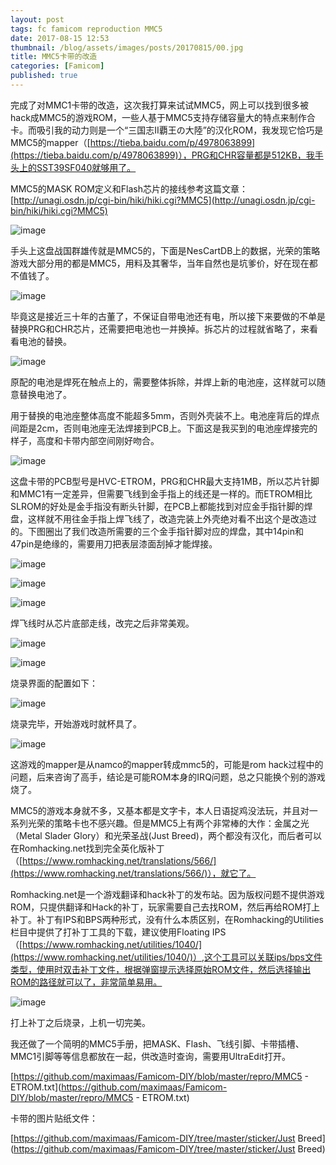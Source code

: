 ```yaml
---
layout: post
tags: fc famicom reproduction MMC5
date: 2017-08-15 12:53
thumbnail: /blog/assets/images/posts/20170815/00.jpg
title: MMC5卡带的改造
categories: [Famicom]
published: true
---
```


完成了对MMC1卡带的改造，这次我打算来试试MMC5，网上可以找到很多被hack成MMC5的游戏ROM，一些人基于MMC5支持存储容量大的特点来制作合卡。而吸引我的动力则是一个“三国志II覇王の大陸”的汉化ROM，我发现它恰巧是MMC5的mapper（[https://tieba.baidu.com/p/4978063899](https://tieba.baidu.com/p/4978063899)），PRG和CHR容量都是512KB，我手头上的SST39SF040就够用了。

<!--more-->

MMC5的MASK ROM定义和Flash芯片的接线参考这篇文章：[http://unagi.osdn.jp/cgi-bin/hiki/hiki.cgi?MMC5](http://unagi.osdn.jp/cgi-bin/hiki/hiki.cgi?MMC5)

![image](/blog/assets/images/posts/20170815/01.jpg)

手头上这盘战国群雄传就是MMC5的，下面是NesCartDB上的数据，光荣的策略游戏大部分用的都是MMC5，用料及其奢华，当年自然也是坑爹价，好在现在都不值钱了。

![image](/blog/assets/images/posts/20170815/02.jpg)

毕竟这是接近三十年的古董了，不保证自带电池还有电，所以接下来要做的不单是替换PRG和CHR芯片，还需要把电池也一并换掉。拆芯片的过程就省略了，来看看电池的替换。

![image](/blog/assets/images/posts/20170815/03.jpg)

原配的电池是焊死在触点上的，需要整体拆除，并焊上新的电池座，这样就可以随意替换电池了。

用于替换的电池座整体高度不能超多5mm，否则外壳装不上。电池座背后的焊点间距是2cm，否则电池座无法焊接到PCB上。下面这是我买到的电池座焊接完的样子，高度和卡带内部空间刚好吻合。

![image](/blog/assets/images/posts/20170815/04.jpg)

这盘卡带的PCB型号是HVC-ETROM，PRG和CHR最大支持1MB，所以芯片针脚和MMC1有一定差异，但需要飞线到金手指上的线还是一样的。而ETROM相比SLROM的好处是金手指没有断头针脚，在PCB上都能找到对应金手指针脚的焊盘，这样就不用往金手指上焊飞线了，改造完装上外壳绝对看不出这个是改造过的。下图圈出了我们改造所需要的三个金手指针脚对应的焊盘，其中14pin和47pin是绝缘的，需要用刀把表层漆面刮掉才能焊接。

![image](/blog/assets/images/posts/20170815/05.jpg)

![image](/blog/assets/images/posts/20170815/06.jpg)

![image](/blog/assets/images/posts/20170815/07.jpg)

焊飞线时从芯片底部走线，改完之后非常美观。

![image](/blog/assets/images/posts/20170815/08.jpg)

![image](/blog/assets/images/posts/20170815/09.jpg)

烧录界面的配置如下：

![image](/blog/assets/images/posts/20170815/10.png)

烧录完毕，开始游戏时就杯具了。

![image](/blog/assets/images/posts/20170815/11.jpg)

这游戏的mapper是从namco的mapper转成mmc5的，可能是rom hack过程中的问题，后来咨询了高手，结论是可能ROM本身的IRQ问题，总之只能换个别的游戏烧了。

MMC5的游戏本身就不多，又基本都是文字卡，本人日语捉鸡没法玩，并且对一系列光荣的策略卡也不感兴趣。但是MMC5上有两个非常棒的大作：金属之光（Metal Slader Glory）和光荣圣战(Just Breed)，两个都没有汉化，而后者可以在Romhacking.net找到完全英化版补丁（[https://www.romhacking.net/translations/566/](https://www.romhacking.net/translations/566/)），就它了。

Romhacking.net是一个游戏翻译和hack补丁的发布站。因为版权问题不提供游戏ROM，只提供翻译和Hack的补丁，玩家需要自己去找ROM，然后再给ROM打上补丁。补丁有IPS和BPS两种形式，没有什么本质区别，在Romhacking的Utilities栏目中提供了打补丁工具的下载，建议使用Floating IPS（[https://www.romhacking.net/utilities/1040/](https://www.romhacking.net/utilities/1040/)）,这个工具可以关联ips/bps文件类型，使用时双击补丁文件，根据弹窗提示选择原始ROM文件，然后选择输出ROM的路径就可以了，非常简单易用。

![image](/blog/assets/images/posts/20170815/12.jpg)

打上补丁之后烧录，上机一切完美。

我还做了一个简明的MMC5手册，把MASK、Flash、飞线引脚、卡带插槽、MMC1引脚等等信息都放在一起，供改造时查询，需要用UltraEdit打开。

[https://github.com/maximaas/Famicom-DIY/blob/master/repro/MMC5 - ETROM.txt](https://github.com/maximaas/Famicom-DIY/blob/master/repro/MMC5 - ETROM.txt)

卡带的图片贴纸文件：

[https://github.com/maximaas/Famicom-DIY/tree/master/sticker/Just Breed](https://github.com/maximaas/Famicom-DIY/tree/master/sticker/Just Breed)

